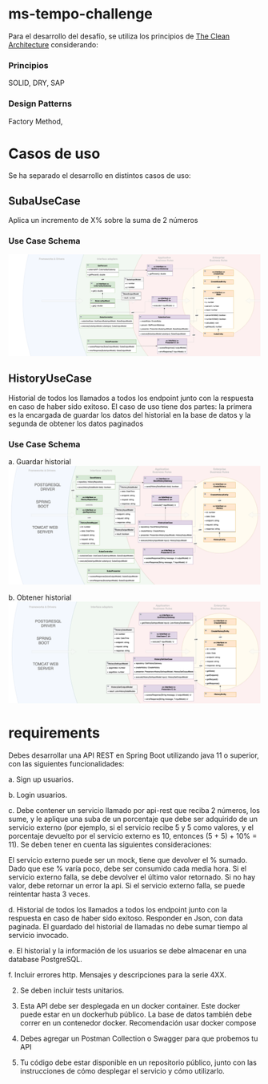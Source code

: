 # ms-tempo-challenge

Para el desarrollo del desafío, se utiliza los principios de [The Clean Architecture](https://blog.cleancoder.com/uncle-bob/2012/08/13/the-clean-architecture.html) considerando:

### Principios
SOLID,
DRY,
SAP

### Design Patterns
Factory Method,

# Casos de uso

Se ha separado el desarrollo en distintos casos de uso:

## SubaUseCase

Aplica un incremento de X% sobre la suma de 2 números

### Use Case Schema

![UseCase Schema](docs/images/subausecase-diagram-003.png)

## HistoryUseCase

Historial de todos los llamados a todos los endpoint junto con la respuesta en caso de haber sido exitoso. El caso de uso tiene dos partes: la primera es la encargada de guardar los datos del historial en la base de datos y la segunda de obtener los datos paginados

### Use Case Schema

a. Guardar historial
![UseCase Schema](docs/images/historyusecase-diagram-003.png)

b. Obtener historial
![UseCase Schema](docs/images/historygetusecase-diagram-002.png)

# requirements
Debes desarrollar una API REST en Spring Boot utilizando java 11 o superior, con las siguientes funcionalidades:

a. Sign up usuarios.

b. Login usuarios.

c. Debe contener un servicio llamado por api-rest que reciba 2 números, los sume, y le aplique una suba de un porcentaje que debe ser adquirido de un servicio externo (por ejemplo, si el servicio recibe 5 y 5 como valores, y el porcentaje devuelto por el servicio externo es 10, entonces (5 + 5) + 10% = 11). Se deben tener en cuenta las siguientes consideraciones:

El servicio externo puede ser un mock, tiene que devolver el % sumado. Dado que ese % varía poco, debe ser consumido cada media hora. Si el servicio externo falla, se debe devolver el último valor retornado. Si no hay valor, debe retornar un error la api. Si el servicio externo falla, se puede reintentar hasta 3 veces.

d. Historial de todos los llamados a todos los endpoint junto con la respuesta en caso de haber sido exitoso. Responder en Json, con data paginada. El guardado del historial de llamadas no debe sumar tiempo al servicio invocado.

e. El historial y la información de los usuarios se debe almacenar en una database PostgreSQL.

f. Incluir errores http. Mensajes y descripciones para la serie 4XX.

2. Se deben incluir tests unitarios.

3. Esta API debe ser desplegada en un docker container. Este docker puede estar en un dockerhub público. La base de datos también debe correr en un contenedor docker. Recomendación usar docker compose

4. Debes agregar un Postman Collection o Swagger para que probemos tu API

5. Tu código debe estar disponible en un repositorio público, junto con las instrucciones de cómo desplegar el servicio y cómo utilizarlo.
